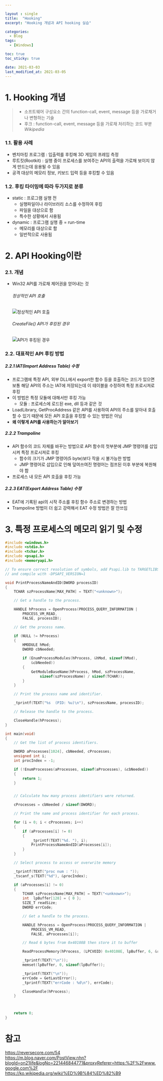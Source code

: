 ```yaml
---

layout : single
title:  "Hooking"
excerpt: "Hooking 개념과 API hooking 실습"

categories:
  - Blog
tags:
  - [Windows]

toc: true
toc_sticky: true

date: 2021-03-03
last_modified_at: 2021-03-05
---
```

<!--
5주차 과제는 "Hooking 기초" 입니다.
원래는 Windows 데스크톱 앱에 대해 이해시킨 뒤에
    1. 간단한 DirectX 프로그램을 만들어 실행
    2. 해당 프로세스의 특정 DirectX 함수를 런타임에 Hooking 하여
        2-1) 화면 출력을 임의로 바꿈
        2-2) Discord나 Xbox Game Bar같은 In-game overlay 프로그램처럼 특정 프로세스의 화면 위에 UI를 그림
위와 같은 과제를 드리려고 했는데, 당장 DirectX API Hooking을 진행하기에는 난이도 상승 폭도 비교적 크고 시간 소모도 클 것 같더라구요.
그래서 세 단계 (Hooking 기초, 런타임 API Hooking 수행, 런타임 DirectX API Hooking 수행)로 나누어 차례 차례 진행해보려고 합니다.
- [필수 1] Hooking의 정의, 개념 등을 이해합니다. (Link 1)
- [필수 2] 모든 프로세스를 열거합니다. (콘솔 프로그램도 무관. Link 2, 3)
- [필수 3] 지정한 프로세스의 메모리에서 특정 주소의 데이터를 읽거나 원하는 데이터를 덮어씁니다. (Link 4, 5, 6)
- [선택 1] 직접 작성한 프로그램의 실행 흐름을 런타임 API Hooking을 이용하여 바꿔봅니다.
- [선택 2] Hooking 여부를 탐지할 수 있는 방법들을 생각하고 직접 구현해봅니다.
Link 1 - Hooking: https://en.wikipedia.org/wiki/Hooking, https://reversecore.com/54
Link 2 - 모든 프로세스 ID 열거 (PSAPI 사용): https://docs.microsoft.com/en-us/windows/win32/psapi/enumerating-all-processes
Link 3 - 모든 프로세스 정보 열거 (Tlhel32 사용): https://docs.microsoft.com/en-us/windows/win32/toolhelp/taking-a-snapshot-and-viewing-processes
  Link 4 - Process ID로 Process Handle 얻기: https://docs.microsoft.com/en-us/windows/win32/api/processthreadsapi/nf-processthreadsapi-openprocess
Link 5 - 지정된 프로세스 및 주소로부터 지정된 크기만큼 데이터 읽기: https://docs.microsoft.com/en-us/windows/win32/api/memoryapi/nf-memoryapi-readprocessmemory
Link 6 - 지정된 프로세스 및 주소에 지정된 크기만큼 데이터 쓰기: https://docs.microsoft.com/en-us/windows/win32/api/memoryapi/nf-memoryapi-writeprocessmemory
-->

# 1. Hooking 개념
> - 소프트웨어 구성요소 간의 function-call, event, message 등을 가로채거나 변형하는 기술
> - 후크 : function-call, event, message 등을 가로채 처리하는 코드 부분   
*Wikipedia*

### 1.1. 활용 사례
  - 벤치마킹 프로그램 : 입출력를 후킹해 3D 게임의 프레임 측정
  - 루트킷(Rootkit) : 실행 중이 프로세스를 보여주는 API의 출력을 가로채 보이지 않게 만드는데 응용될 수 있음
  - 공격 대상의 메모리 정보, 키보드 입력 등을 후킹할 수 있음

### 1.2. 후킹 타이밍에 따라 두가지로 분류
- static : 프로그램 실행 전   
  - 실행파일이나 라이브러리 소스를 수정하여 후킹
  - 파일을 대상으로 함   
  - 특수한 상황에서 사용됨
- dynamic : 프로그램 실행 중 = run-time  
  - 메모리를 대상으로 함  
  - 일반적으로 사용됨  


# 2. API Hooking이란
### 2.1. 개념
- Win32 API를 가로채 제어권을 얻어내는 것
  ###### 정상적인 API 호출
  ![정상적인 API 호출](./img/2021-03-03-01.png)
  ###### CreateFile() API가 후킹된 경우
  ![API가 후킹된 경우](./img/2021-03-03-02.png)
### 2.2. 대표적인 API 후킹 방법
##### 2.2.1 IAT(Import Address Table) 수정
- 프로그램에 특정 API, 외부 DLL에서 export한 함수 등을 호출하는 코드가 있으면 보통 해당 API의 주소는 IAT에 저장되는데 이 테이블을 수정하여 특정 프로시져로 후킹
- 이 방법은 특정 모듈에 대해서만 후킹 가능
  - 모듈 : 프로세스에 로드된 exe, dll 등과 같은 것
- LoadLibrary, GetProcAddress 같은 API를 사용하여 API의 주소를 알아내 호출할 수 있기 때문에 모든 API 호출을 후킹할 수 있는 방법은 아님
- **왜 이렇게 API를 사용하는가 알아보기**
##### 2.2.2 Trampoline
- API 함수의 코드 자체를 바꾸는 방법으로 API 함수의 첫부분에 JMP 명령어를 삽입시켜 특정 프로시져로 후킹
  - 함수의 크기가 JMP 명령어(5 byte)보다 작을 시 불가능한 방법
  - JMP 명령어로 삽입으로 인해 덮여쓰여진 명령어는 점프된 이후 부분에 복원해야 함
- 프로세스 내 모든 API 호출을 후킹 가능
##### 2.2.3 EAT(Export Address Table) 수정
- EAT에 기록된 api의 시작 주소를 후킹 함수 주소로 변경하는 방법
- Trampoline 방법이 더 쉽고 강력해서 EAT 수정 방법은 잘 안쓰임


# 3. 특정 프로세스의 메모리 읽기 및 수정
```cpp
#include <windows.h>
#include <stdio.h>
#include <tchar.h>
#include <psapi.h>
#include <memoryapi.h>

// To ensure correct resolution of symbols, add Psapi.lib to TARGETLIBS
// and compile with -DPSAPI_VERSION=1

void PrintProcessNameAndID(DWORD processID)
{
    TCHAR szProcessName[MAX_PATH] = TEXT("<unknown>");

    // Get a handle to the process.

    HANDLE hProcess = OpenProcess(PROCESS_QUERY_INFORMATION |
        PROCESS_VM_READ,
        FALSE, processID);

    // Get the process name.

    if (NULL != hProcess)
    {
        HMODULE hMod;
        DWORD cbNeeded;

        if (EnumProcessModules(hProcess, &hMod, sizeof(hMod),
            &cbNeeded))
        {
            GetModuleBaseName(hProcess, hMod, szProcessName,
                sizeof(szProcessName) / sizeof(TCHAR));
        }
    }

    // Print the process name and identifier.

    _tprintf(TEXT("%s  (PID: %u)\n"), szProcessName, processID);

    // Release the handle to the process.

    CloseHandle(hProcess);
}

int main(void)
{
    // Get the list of process identifiers.

    DWORD aProcesses[1024], cbNeeded, cProcesses;
    unsigned int i;
    int procIndex = -1;

    if (!EnumProcesses(aProcesses, sizeof(aProcesses), &cbNeeded))
    {
        return 1;
    }


    // Calculate how many process identifiers were returned.

    cProcesses = cbNeeded / sizeof(DWORD);

    // Print the name and process identifier for each process.

    for (i = 0; i < cProcesses; i++)
    {
        if (aProcesses[i] != 0)
        {
            _tprintf(TEXT("%d. "), i);
            PrintProcessNameAndID(aProcesses[i]);
        }
    }

    // Select process to access or overwrite memory

    _tprintf(TEXT("proc num : "));
    _tscanf_s(TEXT("%d"), &procIndex);

    if (aProcesses[i] != 0)
    {
        TCHAR szProcessName[MAX_PATH] = TEXT("<unknown>");
        int  lpBuffer[128] = { 0 };
        SIZE_T readSize;
        DWORD errCode;

        // Get a handle to the process.

        HANDLE hProcess = OpenProcess(PROCESS_QUERY_INFORMATION |
            PROCESS_VM_READ,
            FALSE, aProcesses[i]);

        // Read 6 bytes from 0x40108B then store it to buffer

        ReadProcessMemory(hProcess, (LPCVOID) 0x40108E, lpBuffer, 6, &readSize);

        _tprintf(TEXT("\n"));
        memset(lpBuffer, 0, sizeof(lpBuffer));

        _tprintf(TEXT("\n"));
        errCode = GetLastError();
        _tprintf(TEXT("errCode : %d\n"), errCode);

        CloseHandle(hProcess);
    }



    return 0;
}
```


# 참고   
<https://reversecore.com/54>   
<https://m.blog.naver.com/PostView.nhn?blogId=on21life&logNo=221446844771&proxyReferer=https:%2F%2Fwww.google.com%2F>   
<https://ko.wikipedia.org/wiki/%ED%9B%84%ED%82%B9>
